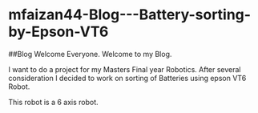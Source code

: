 # mfaizan44-Blog---Battery-sorting-by-Epson-VT6
##Blog 
Welcome Everyone. Welcome to my Blog.

I want to do a project for my Masters Final year Robotics.
After several consideration I decided to work on sorting of Batteries using epson VT6 Robot.

This robot is a 6 axis robot.
